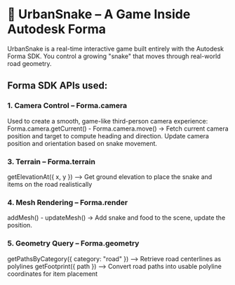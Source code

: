 # 🐍 UrbanSnake – A Game Inside Autodesk Forma

UrbanSnake is a real-time interactive game built entirely with the Autodesk Forma SDK.
You control a growing "snake" that moves through real-world road geometry.

## Forma SDK APIs used:


### 1. Camera Control – Forma.camera
Used to create a smooth, game-like third-person camera experience:
Forma.camera.getCurrent() - Forma.camera.move() -> Fetch current camera position and target to compute heading and direction. Update camera position and orientation based on snake movement.

### 3. Terrain – Forma.terrain
getElevationAt({ x, y }) –> Get ground elevation to place the snake and items on the road realistically

### 4. Mesh Rendering – Forma.render
addMesh() - updateMesh() -> Add snake and food to the scene, update the position.

### 5. Geometry Query – Forma.geometry
getPathsByCategory({ category: "road" }) –> Retrieve road centerlines as polylines
getFootprint({ path }) –> Convert road paths into usable polyline coordinates for item placement
